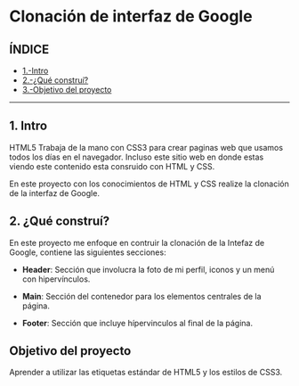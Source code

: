 # Clonación de interfaz de Google

## ÍNDICE

* [1.-Intro](https://github.com/Merari45/clondeinterfazdegoogle/blob/main/README.md#1-intro)
* [2.-¿Qué construí?](https://github.com/Merari45/clondeinterfazdegoogle/blob/main/README.md#2-qu%C3%A9-constru%C3%AD)
* [3.-Objetivo del proyecto](https://github.com/Merari45/clondeinterfazdegoogle/blob/main/README.md#objetivo-del-proyecto)

****

## 1. Intro
HTML5 Trabaja de la mano con CSS3 para crear paginas web que usamos todos los días en el navegador. Incluso este sitio web en donde estas viendo este contenido esta consruido con HTML y CSS.

En este proyecto con los conocimientos de HTML y CSS realize la clonación de la interfaz de Google.

## 2. ¿Qué construí?
En este proyecto me enfoque en contruir la clonación de la Intefaz de Google, contiene las siguientes secciones:

* **Header**: Sección que involucra la foto de mi perfil, iconos y un menú con hipervínculos.

* **Main**: Sección del contenedor para los elementos centrales de la página.

* **Footer**: Sección que incluye hípervinculos al final de la página.

## Objetivo del proyecto
Aprender a utilizar las etiquetas estándar de HTML5 y los estilos de CSS3.
